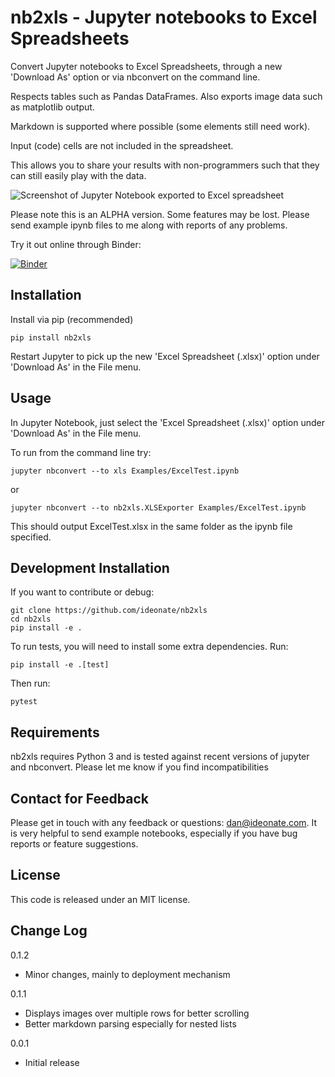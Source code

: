 # nb2xls - Jupyter notebooks to Excel Spreadsheets

Convert Jupyter notebooks to Excel Spreadsheets, through a new 'Download As' option or via nbconvert on the command 
line.

Respects tables such as Pandas DataFrames. Also exports image data such as matplotlib output.

Markdown is supported where possible (some elements still need work). 

Input (code) cells are not included in the spreadsheet.

This allows you to share your results with non-programmers such that they can still easily play with the data.

![Screenshot of Jupyter Notebook exported to Excel spreadsheet](screenshots/Jupyter2Excel.png)

Please note this is an ALPHA version. Some features may be lost. Please send example ipynb files to me along with 
reports of any problems.

Try it out online through Binder:

[![Binder](https://mybinder.org/badge_logo.svg)](https://mybinder.org/v2/gh/ideonate/nb2xls/master)

## Installation

Install via pip (recommended)

```
pip install nb2xls
```

Restart Jupyter to pick up the new 'Excel Spreadsheet (.xlsx)' option under 'Download As' in the File menu.

## Usage

In Jupyter Notebook, just select the 'Excel Spreadsheet (.xlsx)' option under 'Download As' in the File menu.

To run from the command line try:

```
jupyter nbconvert --to xls Examples/ExcelTest.ipynb
```

or

```
jupyter nbconvert --to nb2xls.XLSExporter Examples/ExcelTest.ipynb
```

This should output ExcelTest.xlsx in the same folder as the ipynb file specified.

## Development Installation

If you want to contribute or debug:

```
git clone https://github.com/ideonate/nb2xls
cd nb2xls
pip install -e .
```

To run tests, you will need to install some extra dependencies. Run:
 ```
pip install -e .[test]
```

Then run:
```
pytest
```

## Requirements

nb2xls requires Python 3 and is tested against recent versions of jupyter and nbconvert. Please let me know if you 
find incompatibilities   

## Contact for Feedback

Please get in touch with any feedback or questions: [dan@ideonate.com](dan@ideonate.com). It is very helpful to send 
example notebooks, especially if you have bug reports or feature suggestions.

## License

This code is released under an MIT license.

## Change Log

0.1.2
- Minor changes, mainly to deployment mechanism

0.1.1
- Displays images over multiple rows for better scrolling
- Better markdown parsing especially for nested lists
  
0.0.1
- Initial release 